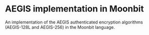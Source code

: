 # AEGIS implementation in Moonbit

An implementation of the AEGIS authenticated encryption algorithms (AEGIS-128L and AEGIS-256) in the Moonbit language.
